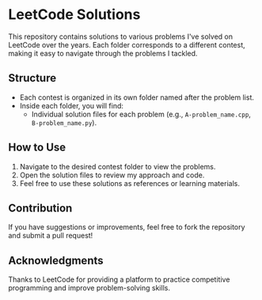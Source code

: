 # LeetCode Solutions

This repository contains solutions to various problems I've solved on LeetCode over the years. Each folder corresponds to a different contest, making it easy to navigate through the problems I tackled.

## Structure
- Each contest is organized in its own folder named after the problem list.
- Inside each folder, you will find:
  - Individual solution files for each problem (e.g., `A-problem_name.cpp`, `B-problem_name.py`).


## How to Use

1. Navigate to the desired contest folder to view the problems.
2. Open the solution files to review my approach and code.
3. Feel free to use these solutions as references or learning materials.

## Contribution

If you have suggestions or improvements, feel free to fork the repository and submit a pull request!

## Acknowledgments

Thanks to LeetCode for providing a platform to practice competitive programming and improve problem-solving skills.
